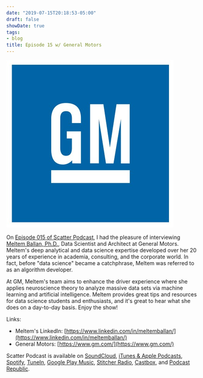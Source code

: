 ```yaml
---
date: "2019-07-15T20:18:53-05:00"
draft: false
showDate: true
tags:
- blog
title: Episode 15 w/ General Motors
---
```


[![](https://raw.githubusercontent.com/JavOrraca/Home/gh-pages/assets/img/gm_logo.jpg)](https://soundcloud.com/scatterpodcast/episode-015)

On [Episode 015 of Scatter Podcast](https://soundcloud.com/scatterpodcast/episode-015), I had the pleasure of interviewing [Meltem Ballan, Ph.D.](https://www.linkedin.com/in/meltemballan/), Data Scientist and Architect at General Motors. Meltem's deep analytical and data science expertise developed over her 20 years of experience in academia, consulting, and the corporate world. In fact, before "data science" became a catchphrase, Meltem was referred to as an algorithm developer.

At GM, Meltem's team aims to enhance the driver experience where she applies neuroscience theory to analyze massive data sets via machine learning and artificial intelligence. Meltem provides great tips and resources for data science students and enthusiasts, and it's great to hear what she does on a day-to-day basis. Enjoy the show!

Links:

* Meltem's LinkedIn: [https://www.linkedin.com/in/meltemballan/](https://www.linkedin.com/in/meltemballan/)
* General Motors: [https://www.gm.com/](https://www.gm.com/)

Scatter Podcast is available on [SoundCloud](https://soundcloud.com/scatterpodcast), [iTunes & Apple Podcasts](https://podcasts.apple.com/us/podcast/scatter-podcast/id1458544194), [Spotify](https://open.spotify.com/show/64UpJwByrdsrLSYObuEeHx?si=n_UlBzrYQv6ptBjeXfSOsw), [TuneIn](https://tunein.com/podcasts/Business--Economics-Podcasts/Scatter-Podcast-p1216105/), [Google Play Music](https://playmusic.app.goo.gl/?ibi=com.google.PlayMusic&isi=691797987&ius=googleplaymusic&apn=com.google.android.music&link=https://play.google.com/music/m/Iqayzaqkmvhu5op3yehzbj5bus4?t%3DScatter_Podcast%26pcampaignid%3DMKT-na-all-co-pr-mu-pod-16), [Stitcher Radio](https://www.stitcher.com/podcast/scatter-podcast/httpssoundcloudcomscatterpodcast), [Castbox](https://castbox.fm/channel/id2083174), and [Podcast Republic](https://www.podcastrepublic.net/podcast/1458544194).